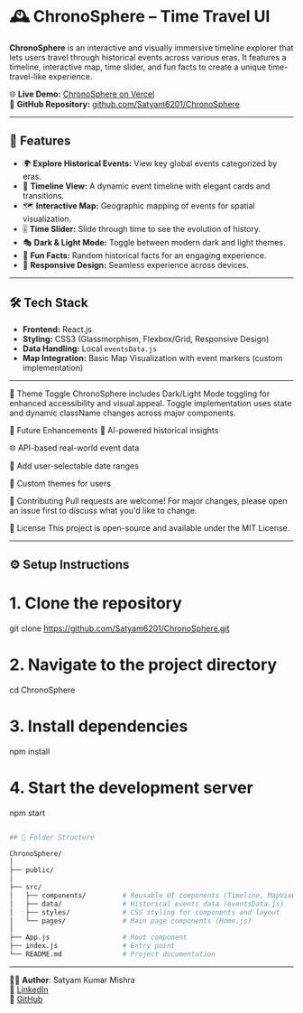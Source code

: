 # 🕰️ ChronoSphere – Time Travel UI

**ChronoSphere** is an interactive and visually immersive timeline explorer that lets users travel through historical events across various eras. It features a timeline, interactive map, time slider, and fun facts to create a unique time-travel-like experience.

🌐 **Live Demo:** [ChronoSphere on Vercel](https://chrono-sphere-iota.vercel.app/)  
📂 **GitHub Repository:** [github.com/Satyam6201/ChronoSphere](https://github.com/Satyam6201/ChronoSphere)

---

## 🚀 Features

- 🌍 **Explore Historical Events:** View key global events categorized by eras.
- 📜 **Timeline View:** A dynamic event timeline with elegant cards and transitions.
- 🗺️ **Interactive Map:** Geographic mapping of events for spatial visualization.
- 🎚️ **Time Slider:** Slide through time to see the evolution of history.
- 🎭 **Dark & Light Mode:** Toggle between modern dark and light themes.
- 🤯 **Fun Facts:** Random historical facts for an engaging experience.
- 📱 **Responsive Design:** Seamless experience across devices.

---

## 🛠️ Tech Stack

- **Frontend:** React.js
- **Styling:** CSS3 (Glassmorphism, Flexbox/Grid, Responsive Design)
- **Data Handling:** Local `eventsData.js`
- **Map Integration:** Basic Map Visualization with event markers (custom implementation)

---

🌙 Theme Toggle
ChronoSphere includes Dark/Light Mode toggling for enhanced accessibility and visual appeal.
Toggle implementation uses state and dynamic className changes across major components.

📅 Future Enhancements
🧠 AI-powered historical insights

🌐 API-based real-world event data

📆 Add user-selectable date ranges

🎨 Custom themes for users

🙌 Contributing
Pull requests are welcome! For major changes, please open an issue first to discuss what you'd like to change.

📜 License
This project is open-source and available under the MIT License.

---

## ⚙️ Setup Instructions

# 1. Clone the repository
git clone https://github.com/Satyam6201/ChronoSphere.git

# 2. Navigate to the project directory
cd ChronoSphere

# 3. Install dependencies
npm install

# 4. Start the development server
npm start

```bash

## 📁 Folder Structure

ChronoSphere/
│
├── public/
│
├── src/
│   ├── components/         # Reusable UI components (Timeline, MapView, Slider, etc.)
│   ├── data/               # Historical events data (eventsData.js)
│   ├── styles/             # CSS styling for components and layout
│   └── pages/              # Main page components (Home.js)
│
├── App.js                  # Root component
├── index.js                # Entry point
└── README.md               # Project documentation

```
---
👨‍💻 **Author**: Satyam Kumar Mishra  
🔗 [LinkedIn](https://www.linkedin.com/in/satyam-kumar-mishra-9bb980291/)  
💼 [GitHub](https://github.com/Satyam6201)

